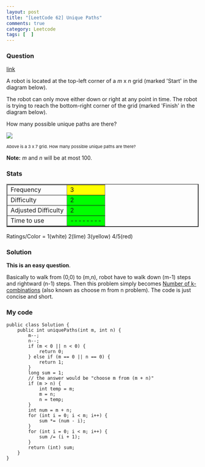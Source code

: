```yaml
---
layout: post
title: "[LeetCode 62] Unique Paths"
comments: true
category: Leetcode
tags: [  ]
---
```


### Question 

[link](http://oj.leetcode.com/problems/unique-paths/)

<div class="question-content">
            <p></p><p>A robot is located at the top-left corner of a <i>m</i> x <i>n</i> grid (marked 'Start' in the diagram below).</p>

<p>The robot can only move either down or right at any point in time. The robot is trying to reach the bottom-right corner of the grid (marked 'Finish' in the diagram below).</p>

<p>How many possible unique paths are there?</p>

<p>
<img src="http://4.bp.blogspot.com/_UElib2WLeDE/TNJf8VtC2VI/AAAAAAAACXU/UyUa-9LKp4E/s400/robot_maze.png"><br>
</p><p style="font-size: 11px">Above is a 3 x 7 grid. How many possible unique paths are there?
</p>

<p><b>Note:</b> <i>m</i> and <i>n</i> will be at most 100.</p><p></p>
          </div>

### Stats

<table border="2">
	<tr>
		<td>Frequency</td>
		<td bgcolor="yellow">3</td>
	</tr>
	<tr>
		<td>Difficulty</td>
		<td bgcolor="lime">2</td>
	</tr>
	<tr>
		<td>Adjusted Difficulty</td>
		<td bgcolor="lime">2</td>
	</tr>
	<tr>
		<td>Time to use</td>
		<td bgcolor="lime">--------</td>
	</tr>
</table>

Ratings/Color = 1(white) 2(lime) 3(yellow) 4/5(red)

### Solution

__This is an easy question__.

Basically to walk from (0,0) to (m,n), robot have to walk down (m-1) steps and rightward (n-1) steps. Then this problem simply becomes [Number of k-combinations](http://en.wikipedia.org/wiki/Combination#Number_of_k-combinations) (also known as choose m from n problem). The code is just concise and short. 

### My code

	public class Solution {
	    public int uniquePaths(int m, int n) {
	        m--;
	        n--;
	        if (m < 0 || n < 0) {
	            return 0;
	        } else if (m == 0 || n == 0) {
	            return 1;
	        }
	        long sum = 1;
	        // the answer would be "choose m from (m + n)"
	        if (m > n) {
	            int temp = m;
	            m = n;
	            n = temp;
	        }
	        int num = m + n;
	        for (int i = 0; i < m; i++) {
	            sum *= (num - i);
	        }
	        for (int i = 0; i < m; i++) {
	            sum /= (i + 1);
	        }
	        return (int) sum;
	    }
	}
